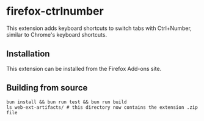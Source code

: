 # firefox-ctrlnumber

This extension adds keyboard shortcuts to switch tabs with Ctrl+Number, similar to Chrome's keyboard shortcuts.

## Installation

This extension can be installed from the Firefox Add-ons site.

## Building from source

    bun install && bun run test && bun run build
    ls web-ext-artifacts/ # this directory now contains the extension .zip file

